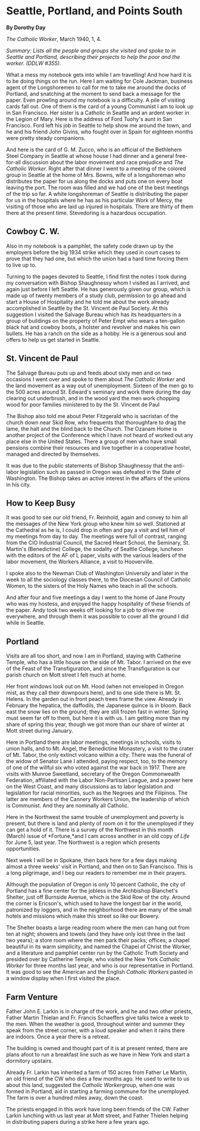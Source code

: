 Seattle, Portland, and Points South
===================================

**By Dorothy Day**

*The Catholic Worker*, March 1940, 1, 4.

*Summary: Lists all the people and groups she visited and spoke to in
Seattle and Portland, describing their projects to help the poor and the
worker. (DDLW \#355).*

What a mess my notebook gets into while I am travelling! And how hard it
is to be doing things on the run. Here I am waiting for Cole Jackman,
business agent of the Longshoremen to call for me to take me around the
docks of Portland, and snatching at the moment to send back a message
for the paper. Even prowling around my notebook is a difficulty. A pile
of visiting cards fall out. One of them is the card of a young Communist
I am to look up in San Francisco. Her sister is a Catholic in Seattle
and an ardent worker in the Legion of Mary. Here is the address of Ford
Tuohy's aunt in San Francisco. Ford left his job in Seattle to help show
me around the town, and he and his friend John Givins, who fought over
in Spain for eighteen months were pretty steady companions.

And here is the card of G. M. Zucco, who is an official of the Bethlehem
Steel Company in Seattle at whose house I had dinner and a general
free-for-all discussion about the labor movement and race prejudice and
*The Catholic Worker.* Right after that dinner I went to a meeting of
the colored group in Seattle at the home of Mrs. Bowns, wife of a
longshoreman who distributes the paper for us along the docks and puts
one on every boat leaving the port. The room was filled and we had one
of the best meetings of the trip so far. A white longshoreman of Seattle
is distributing the paper for us in the hospitals where he has as his
particular Work of Mercy, the visiting of those who are laid up injured
in hospitals. There are thirty of them there at the present time.
Stevedoring is a hazardous occupation.

Cowboy C. W.
------------

Also in my notebook is a pamphlet, the safety code drawn up by the
employers before the big 1934 strike which they used in court cases to
prove that they had one, but which the union had a hard time forcing
them to live up to.

Turning to the pages devoted to Seattle, I find first the notes I took
during my conversation with Bishop Shaughnessy whom I visited as I
arrived, and again just before I left Seattle. He has generously given
our group, which is made up of twenty members of a study club,
permission to go ahead and start a House of Hospitality and he told me
about the work already accomplished in Seattle by the St. Vincent de
Paul Society. At this suggestion I visited the Salvage Bureau which has
its headquarters in a group of buildings on the property of Peter Empt
who wears a ten-gallon black hat and cowboy boots, a holster and
revolver and makes his own bullets. He has a ranch on the side as a
hobby. He is a generous soul and offers to help us get started in
Seattle.

St. Vincent de Paul
-------------------

The Salvage Bureau puts up and feeds about sixty men and on two
occasions I went over and spoke to them about *The Catholic Worker* and
the land movement as a way out of unemployment. Sixteen of the men go to
the 500 acres around St. Edward's seminary and work there during the day
clearing out underbrush, and in the wood yard the men work chopping wood
for poor families ministered to by the St. Vincent de Paul

The Bishop also told me about Peter Fitzgerald who is sacristan of the
church down near Skid Row, who frequents that thoroughfare to drag the
lame, the halt and the blind back to the Church. The Ozanam Home is
another project of the Conference which I have not heard of worked out
any place else in the United States. There a group of men who have small
pensions combine their resources and live together in a cooperative
hostel, managed and directed by themselves.

It was due to the public statements of Bishop Shaughnessy that the
anti-labor legislation such as passed in Oregon was defeated in the
State of Washington. The Bishop takes an active interest in the affairs
of the unions in his city.

How to Keep Busy
----------------

It was good to see our old friend, Fr. Reinhold, again and convey to him
all the messages of the New York group who knew him so well. Stationed
at the Cathedral as he is, I could drop in often and pay a visit and
tell him of my meetings from day to day. The meetings were full of
contrast, ranging from the CIO Industrial Council, the Sacred Heart
School, the Seminary, St. Martin's (Benedictine) College, the sodality
of Seattle College, luncheon with the editors of the AF of L paper,
visits with the various leaders of the labor movement, the Workers
Alliance, a visit to Hooverville.

I spoke also to the Newman Club of Washington University and later in
the week to all the sociology classes there, to the Diocesan Council of
Catholic Women, to the sisters of the Holy Names who teach in all the
schools.

And after four and five meetings a day I went to the home of Jane Prouty
who was my hostess, and enjoyed the happy hospitality of these friends
of the paper. Andy took two weeks off looking for a job to drive me
everywhere, and through them it was possible to cover all the ground I
did while in Seattle.

Portland
--------

Visits are all too short, and now I am in Portland, staying with
Catherine Temple, who has a little house on the side of Mt. Tabor. I
arrived on the eve of the Feast of the Transfiguration, and since the
Transfiguration is our parish church on Mott street I felt much at home.

Her front windows look out on Mt. Hood (when not enveloped in Oregon
mist, as they call their downpours here), and to one side there is Mt.
St. Helens. In the garden out in front peach trees frame the view.
Already in February the hepatica, the daffodils, the Japanese quince is
in bloom. Back east the snow lies on the ground; they are still frozen
fast in winter. Spring must seem far off to them, but here it is with
us. I am getting more than my share of spring this year, though we got
more than our share of winter at Mott street during January.

Here in Portland there are labor meetings, meetings in schools, visits
to union halls, and to Mt. Angel, the Benedictine Monastery, a visit to
the crater of Mt. Tabor, the only extinct volcano within a city. There
was the funeral of the widow of Senator Lane I attended, paying respect,
too, to the memory of one of the willful six who voted against the war
back in 1917. There are visits with Munroe Sweetland, secretary of the
Oregon Commonwealth Federation, affiliated with the Labor Non-Partisan
League, and a power here on the West Coast, and many discussions as to
labor legislation and legislation for racial minorities, such as the
Negroes and the Filipinos. The latter are members of the Cannery Workers
Union, the leadership of which is Communist. And they are nominally all
Catholic.

Here in the Northwest the same trouble of unemployment and poverty is
present, but there is land and plenty of room on it for the unemployed
if they can get a hold of it. There is a survey of the Northwest in this
month (March) issue of *Fortune,*and I cam across another in an old copy
of *Life* for June 5, last year. The Northwest is a region which
presents opportunities.

Next week I will be in Spokane, then back here for a few days making
almost a three weeks' visit in Portland, and then on to San Francisco.
This is a long pilgrimage, and I beg our readers to remember me in their
prayers.

Although the population of Oregon is only 10 percent Catholic, the city
of Portland has a fine center for the jobless in the Archbishop
Blanchet's Shelter, just off Burnside Avenue, which is the Skid Row of
the city. Around the corner is Ericson's, which used to have the longest
bar in the world, patronized by loggers, and in the neighborhood there
are many of the small hotels and missions which make this street so like
our Bowery.

The Shelter boasts a large reading room where the men can hang out from
ten at night; showers and towels (and they have only lost three in the
last two years); a store room where the men park their packs; offices; a
chapel beautiful in its warm simplicity, and named the Chapel of Christ
the Worker, and a literature and pamphlet center run by the Catholic
Truth Society and presided over by Catherine Temple, who visited the New
York *Catholic Worker* for three months last year, and who is our
representative in Portland. It was good to see the American and the
English *Catholic Workers* pasted in a window display when I first
visited the place.

Farm Venture
------------

Father John E. Larkin is in charge of the work, and he and two other
priests, Father Martin Thielan and Fr. Francis Schaeffers give talks
twice a week to the men. When the weather is good, throughout winter and
summer they speak from the street corner, with a loud speaker and when
it rains there are indoors. Once a year there is a retreat.

The building is owned and thought part of it is at present rented, there
are plans afoot to run a breakfast line such as we have in New York and
start a dormitory upstairs.

Already Fr. Larkin has inherited a farm of 150 acres from Father Le
Martin, an old friend of the CW who dies a few months ago. He used to
write to us about this land, suggested the *Catholic Worker*group, when
one was formed in Portland, aid in starting a farming commune for the
unemployed. The farm is over a hundred miles away, down the coast.

The priests engaged in this work have long been friends of the CW.
Father Larkin lunching with us last year at Mott street, and Father
Thielen helping in distributing papers during a strike here a few years
ago.
